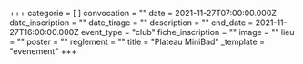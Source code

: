 +++
categorie = [ ]
convocation = ""
date = 2021-11-27T07:00:00.000Z
date_inscription = ""
date_tirage = ""
description = ""
end_date = 2021-11-27T16:00:00.000Z
event_type = "club"
fiche_inscription = ""
image = ""
lieu = ""
poster = ""
reglement = ""
title = "Plateau MiniBad"
_template = "evenement"
+++

